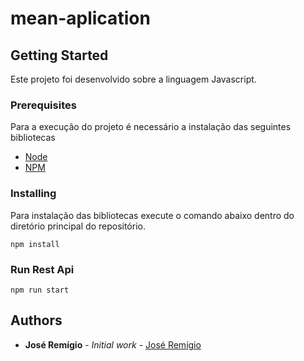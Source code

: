 # mean-aplication


## Getting Started
Este projeto foi desenvolvido sobre a linguagem Javascript.


### Prerequisites

Para a execução do projeto é necessário a instalação das seguintes bibliotecas 

* [Node](https://nodejs.org/en/download/)
* [NPM](https://www.npmjs.com/get-npm)

### Installing

Para instalação das bibliotecas execute o comando abaixo dentro do diretório principal do repositório.

```
npm install
```

### Run Rest Api

```
npm run start

```

## Authors

* **José Remígio** - *Initial work* - [José Remígio](https://github.com/joserafael97)
